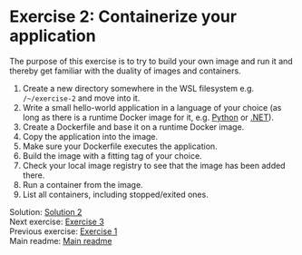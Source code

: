 # Exercise 2: Containerize your application

The purpose of this exercise is to try to build your own image and run it and thereby get familiar with the duality of images and containers.

1. Create a new directory somewhere in the WSL filesystem e.g. `/~/exercise-2` and move into it.
2. Write a small hello-world application in a language of your choice (as long as there is a runtime Docker image for it, e.g. [Python](https://hub.docker.com/_/python) or [.NET](mcr.microsoft.com/dotnet/runtime:8.0.17)).
3. Create a Dockerfile and base it on a runtime Docker image.
4. Copy the application into the image.
5. Make sure your Dockerfile executes the application.
6. Build the image with a fitting tag of your choice.
7. Check your local image registry to see that the image has been added there.
8. Run a container from the image.
9. List all containers, including stopped/exited ones.

Solution: [Solution 2](./solutions/solution-2.md)  
Next exercise: [Exercise 3](./exercise-3.md)  
Previous exercise: [Exercise 1](./exercise-1.md)  
Main readme: [Main readme](./README.md)
